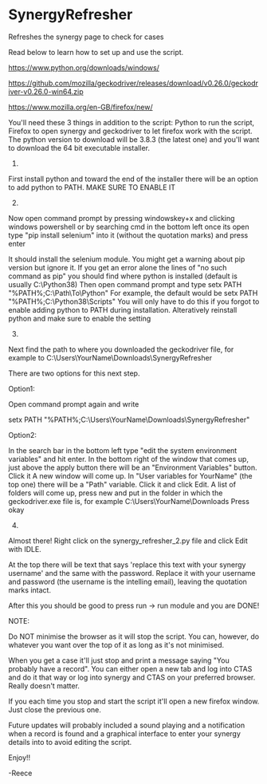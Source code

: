 # SynergyRefresher
Refreshes the synergy page to check for cases

Read below to learn how to set up and use the script.

https://www.python.org/downloads/windows/

https://github.com/mozilla/geckodriver/releases/download/v0.26.0/geckodriver-v0.26.0-win64.zip

https://www.mozilla.org/en-GB/firefox/new/

You'll need these 3 things in addition to the script: Python to run the script, Firefox to open synergy and geckodriver to let firefox work with the script.
The python version to download will be 3.8.3 (the latest one) and you'll want to download the 64 bit executable installer.

1) 
First install python and toward the end of the installer there will be an option to add python to PATH. MAKE SURE TO ENABLE IT

2) 
Now open command prompt by pressing windowskey+x and clicking windows powershell or by searching cmd in the bottom left
once its open type 
"pip install selenium"
into it (without the quotation marks) and press enter

It should install the selenium module. You might get a warning about pip version but ignore it. 
If you get an error alone the lines of "no such command as pip" you should find where python is installed (default is usually C:\Python38\)
Then open command prompt and type 
setx PATH "%PATH%;C:\Path\To\Python"  For example, the default would be setx PATH "%PATH%;C:\Python38\Scripts"
You will only have to do this if you forgot to enable adding python to PATH during installation. Alteratively reinstall python and make sure to enable the setting

3) 
Next find the path to where you downloaded the geckodriver file, for example to C:\Users\YourName\Downloads\SynergyRefresher

There are two options for this next step.

Option1:

Open command prompt again and write 

setx PATH "%PATH%;C:\Users\YourName\Downloads\SynergyRefresher"

Option2:

In the search bar in the bottom left type "edit the system environment variables" and hit enter.
In the bottom right of the window that comes up, just above the apply button there will be an "Environment Variables" button. Click it
A new window will come up.
In "User variables for YourName" (the top one) there will be a "Path" variable. Click it and click Edit.
A list of folders will come up, press new and put in the folder in which the geckodriver.exe file is, for example C:\Users\YourName\Downloads
Press okay



4) 
Almost there!
Right click on the synergy_refresher_2.py file and click Edit with IDLE.

At the top there will be text that says 'replace this text with your synergy username' and the same with the password. Replace it with your username and password (the username is the intelling email), leaving the quotation marks intact.

After this you should be good to press run -> run module and you are DONE!

NOTE:

Do NOT minimise the browser as it will stop the script. You can, however, do whatever you want over the top of it as long as it's not minimised.

When you get a case it'll just stop and print a message saying "You probably have a record". You can either open a new tab and log into CTAS and do it that way or log into synergy and CTAS on your preferred browser. Really doesn't matter.

If you each time you stop and start the script it'll open a new firefox window. Just close the previous one.

Future updates will probably included a sound playing and a notification when a record is found and a graphical interface to enter your synergy details into to avoid editing the script.

Enjoy!!

-Reece
